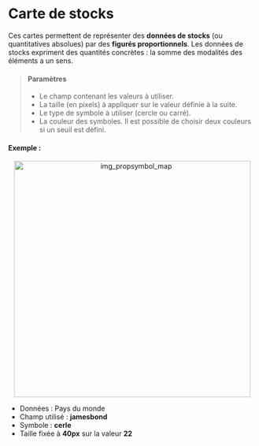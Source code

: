 # Carte de stocks

Ces cartes permettent de représenter des **données de stocks** (ou quantitatives absolues) par des **figurés proportionnels**. Les données de stocks expriment des quantités concrètes : la somme des modalités des éléments a un sens. 




> #### Paramètres
> * Le champ contenant les valeurs à utiliser.
> * La taille (en pixels) à appliquer sur le valeur définie à la suite.
> * Le type de symbole à utiliser (cercle ou carré).
> * La couleur des symboles. Il est possible de choisir deux couleurs si un seuil est défini.


#### Exemple :

<p style="text-align: center;">
<img src="img/propsymbol.png" alt="img_propsymbol_map" style="width: 480px;"/>
</p>

- Données : Pays du monde
- Champ utilisé : **jamesbond**
- Symbole : **cerle**
- Taille fixée à **40px** sur la valeur **22**
